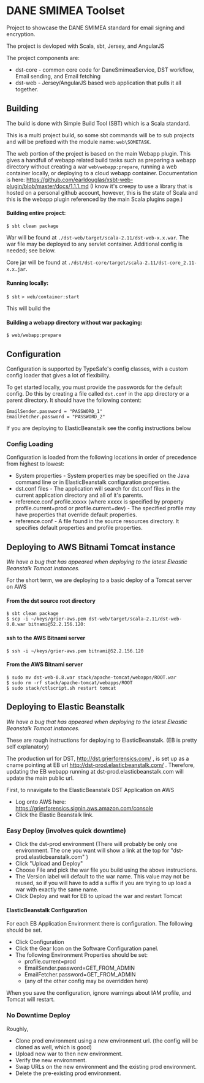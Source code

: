 # DANE SMIMEA Toolset

Project to showcase the DANE SMIMEA standard for email signing and encryption.

The project is devloped with Scala, sbt, Jersey, and AngularJS

The project components are:
- dst-core - common core code for DaneSmimeaService, DST workflow, Email sending, and Email fetching
- dst-web - Jersey/AngularJS based web application that pulls it all together.

## Building

The build is done with Simple Build Tool (SBT) which is a Scala standard.

This is a multi project build, so some sbt commands will be to sub projects and will be prefixed with the
module name: `web\SOMETASK`.

The web portion of the project is based on the main Webapp plugin.  This gives a handfull of webapp related build
tasks such as preparing a webapp directory without creating a war `web\webapp:prepare`, running a web container
locally, or deploying to a cloud webapp container.  Documentation is here: https://github.com/earldouglas/xsbt-web-plugin/blob/master/docs/1.1.1.md
(I know it's creepy to use a library that is hosted on a personal github account, however, this is the state of Scala and
this is the webapp plugin referenced by the main Scala plugins page.)

#### Building entire project:
`$ sbt clean package`

War will be found at `./dst-web/target/scala-2.11/dst-web-x.x.war`.
The war file may be deployed to any servlet container.
Additional config is needed; see below.

Core jar will be found at `./dst/dst-core/target/scala-2.11/dst-core_2.11-x.x.jar`.

#### Running locally:
`$ sbt`
`> web/container:start`

This will build the

#### Building a webapp directory without war packaging:
`$ web/webapp:prepare`

## Configuration

Configuration is supported by TypeSafe's config classes, with a custom config loader that gives a lot of flexibility.

To get started locally, you must provide the passwords for the default config.  Do this by creating a file called `dst.conf`
in the app directory or a parent directory.  It should have the following content:
```
EmailSender.password = "PASSWORD_1"
EmailFetcher.password = "PASSWORD_2"
```

If you are deploying to ElasticBeanstalk see the config instructions below

### Config Loading

Configuration is loaded from the following locations in order of precedence from highest to lowest:

- System properties - System properties may be specified on the Java command line or in ElasticBeanstalk configuration properties.
- dst.conf files - The application will search for dst.conf files in the current application directory and all of it's parents.
- reference.conf profile.xxxxx (where xxxxx is specified by property profile.current=prod or profile.current=dev) -
The specified profile may have properties that override default properties.
- reference.conf - A file found in the source resources directory.  It specifies default properties and profile properties.

## Deploying to AWS Bitnami Tomcat instance
*We have a bug that has appeared when deploying to the latest Eleastic Beanstalk Tomcat instances.*

For the short term, we are deploying to a basic deploy of a Tomcat server on AWS

#### From the dst source root directory
```
$ sbt clean package
$ scp -i ~/keys/grier-aws.pem dst-web/target/scala-2.11/dst-web-0.8.war bitnami@52.2.156.120:
```

#### ssh to the AWS Bitnami server
```
$ ssh -i ~/keys/grier-aws.pem bitnami@52.2.156.120
```

#### From the AWS Bitnami server
```
$ sudo mv dst-web-0.8.war stack/apache-tomcat/webapps/ROOT.war
$ sudo rm -rf stack/apache-tomcat/webapps/ROOT
$ sudo stack/ctlscript.sh restart tomcat
```

## Deploying to Elastic Beanstalk
*We have a bug that has appeared when deploying to the latest Eleastic Beanstalk Tomcat instances.*

These are rough instructions for deploying to ElasticBeanstalk. (EB is pretty self explanatory)

The production url for DST, http://dst.grierforensics.com/ , is set up as a cname pointing at EB url
http://dst-prod.elasticbeanstalk.com/ .  Therefore, updating the EB webapp running at dst-prod.elasticbeanstalk.com will
update the main public url.

First, to nnavigate to the ElasticBeanstalk DST Application on AWS

- Log onto AWS here: https://grierforensics.signin.aws.amazon.com/console
- Click the Elastic Beanstalk link.

### Easy Deploy (involves quick downtime)

- Click the dst-prod environment (There will probably be only one environment.
The one you want will show a link at the top for "dst-prod.elasticbeanstalk.com" )
- Click "Upload and Deploy"
- Choose File and pick the war file you build using the above instructions.
- The Version label will default to the war name.  This value may not be reused, so if you will have to add a suffix if
 you are trying to up load a war with exactly the same name.
- Click Deploy and wait for EB to upload the war and restart Tomcat

#### ElasticBeanstalk Configuration

For each EB Application Environment there is configuration.  The following should be set.

- Click Configuration
- Click the Gear Icon on the Software Configuration panel.
- The following Environment Properties should be set:
    - profile.current=prod
    - EmailSender.password=GET_FROM_ADMIN
    - EmailFetcher.password=GET_FROM_ADMIN
    - (any of the other config may be overridden here)

When you save the configuration, ignore warnings about IAM profile, and Tomcat will restart.

### No Downtime Deploy

Roughly,

- Clone prod environment using a new environment url. (the config will be cloned as well, which is good)
- Upload new war to then new environment.
- Verify the new environment.
- Swap URLs on the new environment and the existing prod environment.
- Delete the pre-existing prod environment.



